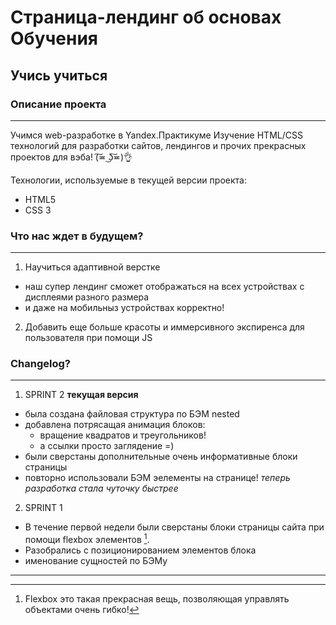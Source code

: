 # Страница-лендинг об основах Обучения

## Учись учиться

### Описание проекта
---
Учимся web-разработке в Yandex.Практикуме
Изучение HTML/CSS технологий для разработки сайтов, лендингов и прочих прекрасных проектов для вэба! (͠≖ ͜ʖ͠≖)👌

Технологии, используемые в текущей версии проекта:
- HTML5
- CSS 3

### Что нас ждет в будущем?
---
1. Научиться адаптивной верстке
  - наш супер лендинг сможет отображаться на всех устройствах с дисплеями разного размера
  - и даже на мобильныз устройствах корректно!
2. Добавить еще больше красоты и иммерсивного экспиренса для пользователя при помощи JS


### Changelog?
---
1. SPRINT 2 **текущая версия**
  - была создана файловая структура по БЭМ nested
  - добавлена потрясащая анимация блоков:
    - вращение квадратов и треугольников!
    - а ссылки просто заглядение =)
  - были сверстаны дополнительные очень информативные блоки страницы
  - повторно использовали БЭМ эелементы на странице! _теперь разработка стала чуточку быстрее_

2. SPRINT 1
  - В течение первой недели были сверстаны блоки страницы сайта при помощи flexbox элементов [^1].
  - Разобрались с позиционированием элементов блока
  - именование сущностей по БЭМу
---
[^1]: Flexbox это такая прекрасная вещь, позволяющая управлять объектами очень гибко!
